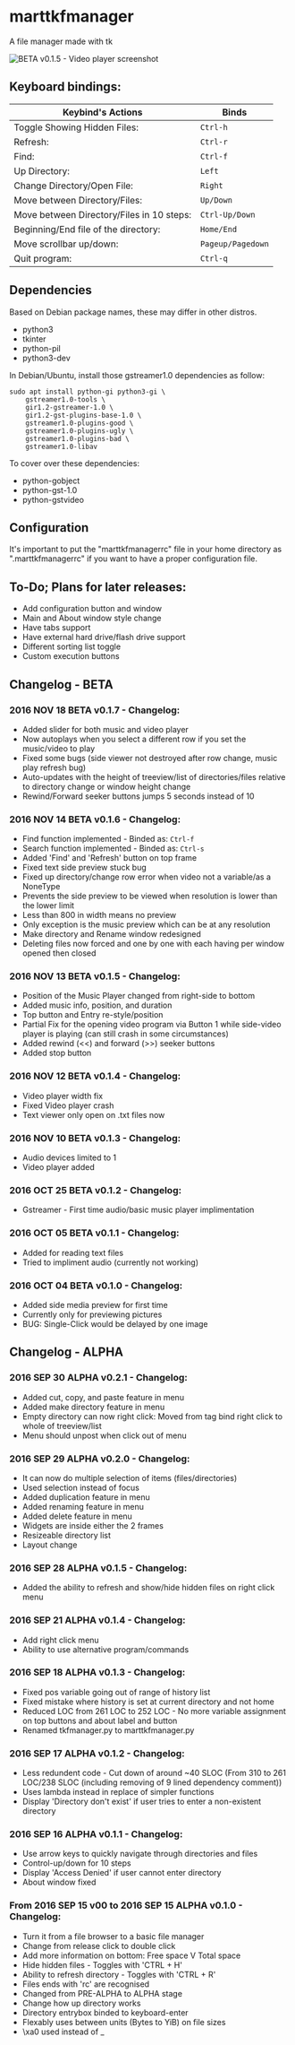 # marttkfmanager
A file manager made with tk

![BETA v0.1.5 - Video player screenshot](screenshot_01.png)

## Keyboard bindings:

 Keybind's Actions                          | Binds
 -------------------------------------------|-------------
 Toggle Showing Hidden Files:               | `Ctrl-h`
 Refresh:                                   | `Ctrl-r`
 Find:                                      | `Ctrl-f`
 Up Directory:                              | `Left`
 Change Directory/Open File:                | `Right`
 Move between Directory/Files:              | `Up/Down`
 Move between Directory/Files in 10 steps:  | `Ctrl-Up/Down`
 Beginning/End file of the directory:       | `Home/End`
 Move scrollbar up/down:                    | `Pageup/Pagedown`
 Quit program:                              | `Ctrl-q`

## Dependencies

Based on Debian package names, these may differ in other distros.

* python3
* tkinter
* python-pil
* python3-dev 

In Debian/Ubuntu, install those gstreamer1.0 dependencies as follow:

```
sudo apt install python-gi python3-gi \
    gstreamer1.0-tools \
    gir1.2-gstreamer-1.0 \
    gir1.2-gst-plugins-base-1.0 \
    gstreamer1.0-plugins-good \
    gstreamer1.0-plugins-ugly \
    gstreamer1.0-plugins-bad \
    gstreamer1.0-libav
```

To cover over these dependencies:

* python-gobject
* python-gst-1.0
* python-gstvideo

## Configuration

It's important to put the "marttkfmanagerrc" file in your home directory as ".marttkfmanagerrc" if you want to have a proper configuration file.

## To-Do; Plans for later releases:

* Add configuration button and window
* Main and About window style change
* Have tabs support
* Have external hard drive/flash drive support
* Different sorting list toggle
* Custom execution buttons

## Changelog - BETA

### 2016 NOV 18 BETA v0.1.7 - Changelog:
* Added slider for both music and video player
* Now autoplays when you select a different row if you set the music/video to play
* Fixed some bugs (side viewer not destroyed after row change, music play refresh bug)
* Auto-updates with the height of treeview/list of directories/files relative to directory change or window height change
* Rewind/Forward seeker buttons jumps 5 seconds instead of 10

### 2016 NOV 14 BETA v0.1.6 - Changelog:
* Find function implemented - Binded as: `Ctrl-f`
* Search function implemented - Binded as: `Ctrl-s`
* Added 'Find' and 'Refresh' button on top frame
* Fixed text side preview stuck bug 
* Fixed up directory/change row error when video not a variable/as a NoneType
* Prevents the side preview to be viewed when resolution is lower than the lower limit
 * Less than 800 in width means no preview
 * Only exception is the music preview which can be at any resolution
* Make directory and Rename window redesigned
* Deleting files now forced and one by one with each having per window opened then closed

### 2016 NOV 13 BETA v0.1.5 - Changelog:
* Position of the Music Player changed from right-side to bottom
* Added music info, position, and duration
* Top button and Entry re-style/position
* Partial Fix for the opening video program via Button 1 while side-video player is playing (can still crash in some circumstances)
* Added rewind (<<) and forward (>>) seeker buttons 
* Added stop button

### 2016 NOV 12 BETA v0.1.4 - Changelog:
* Video player width fix
* Fixed Video player crash
* Text viewer only open on .txt files now

### 2016 NOV 10 BETA v0.1.3 - Changelog:
* Audio devices limited to 1
* Video player added

### 2016 OCT 25 BETA v0.1.2 - Changelog:
* Gstreamer - First time audio/basic music player implimentation

### 2016 OCT 05 BETA v0.1.1 - Changelog:
* Added for reading text files
* Tried to impliment audio (currently not working)

### 2016 OCT 04 BETA v0.1.0 - Changelog:
* Added side media preview for first time
 * Currently only for previewing pictures
 * BUG: Single-Click would be delayed by one image

## Changelog - ALPHA

### 2016 SEP 30 ALPHA v0.2.1 - Changelog:
* Added cut, copy, and paste feature in menu
* Added make directory feature in menu
* Empty directory can now right click: Moved from tag bind right click to whole of treeview/list
* Menu should unpost when click out of menu

### 2016 SEP 29 ALPHA v0.2.0 - Changelog:
* It can now do multiple selection of items (files/directories)
 * Used selection instead of focus
* Added duplication feature in menu
* Added renaming feature in menu
* Added delete feature in menu
* Widgets are inside either the 2 frames
* Resizeable directory list
* Layout change

### 2016 SEP 28 ALPHA v0.1.5 - Changelog:
* Added the ability to refresh and show/hide hidden files on right click menu

### 2016 SEP 21 ALPHA v0.1.4 - Changelog:
* Add right click menu
 * Ability to use alternative program/commands

### 2016 SEP 18 ALPHA v0.1.3 - Changelog:
* Fixed pos variable going out of range of history list
* Fixed mistake where history is set at current directory and not home
* Reduced LOC from 261 LOC to 252 LOC - No more variable assignment on top buttons and about label and button
* Renamed tkfmanager.py to marttkfmanager.py

### 2016 SEP 17 ALPHA v0.1.2 - Changelog:

* Less redundent code - Cut down of around ~40 SLOC (From 310 to 261 LOC/238 SLOC (including removing of 9 lined dependency comment))
 * Uses lambda instead in replace of simpler functions
* Display 'Directory don\'t exist' if user tries to enter a non-existent directory

### 2016 SEP 16 ALPHA v0.1.1 - Changelog:

* Use arrow keys to quickly navigate through directories and files
* Control-up/down for 10 steps
* Display 'Access Denied' if user cannot enter directory
* About window fixed

### From 2016 SEP 15 v00 to 2016 SEP 15 ALPHA v0.1.0 - Changelog:

* Turn it from a file browser to a basic file manager
* Change from release click to double click 
* Add more information on bottom: Free space V Total space
* Hide hidden files - Toggles with 'CTRL + H'
* Ability to refresh directory - Toggles with 'CTRL + R'
* Files ends with 'rc' are recognised
* Changed from PRE-ALPHA to ALPHA stage
* Change how up directory works
* Directory entrybox binded to keyboard-enter 
* Flexably uses between units (Bytes to YiB) on file sizes
* \xa0 used instead of _


